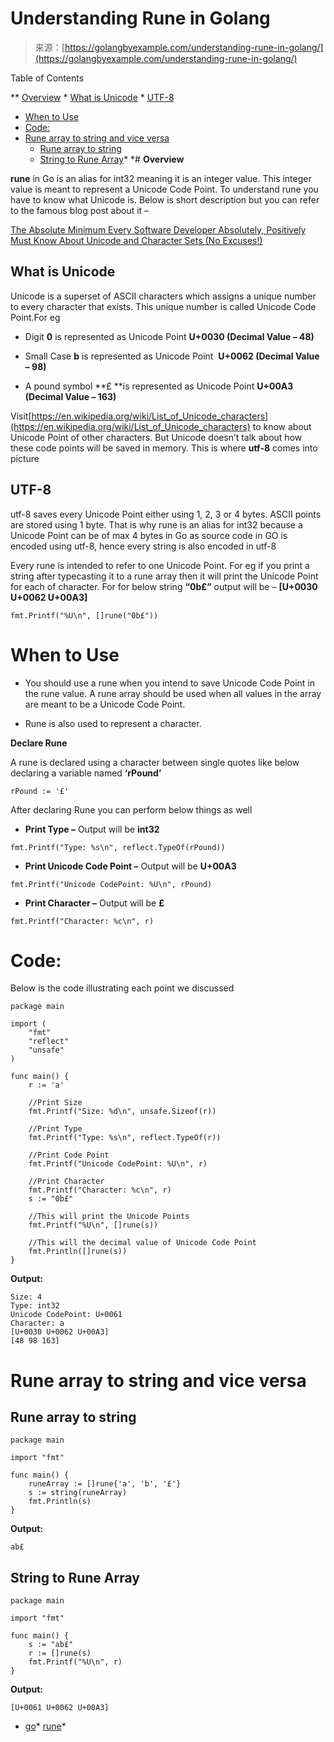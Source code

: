 <!--yml
category: 未分类
date: 2024-10-13 06:07:42
-->

# Understanding Rune in Golang

> 来源：[https://golangbyexample.com/understanding-rune-in-golang/](https://golangbyexample.com/understanding-rune-in-golang/)

Table of Contents

 **   [Overview](#Overview "Overview")
    *   [What is Unicode](#What_is_Unicode "What is Unicode")
    *   [UTF-8](#UTF-8 "UTF-8")
*   [When to Use](#When_to_Use "When to Use")
*   [Code:](#Code "Code:")
*   [Rune array to string and vice versa](#Rune_array_to_string_and_vice_versa "Rune array to string and vice versa")
    *   [Rune array to string](#Rune_array_to_string "Rune array to string")
    *   [String to Rune Array](#String_to_Rune_Array "String to Rune Array")*  *# **Overview**

**rune** in Go is an alias for int32 meaning it is an integer value. This integer value is meant to represent a Unicode Code Point. To understand rune you have to know what Unicode is. Below is short description but you can refer to the famous blog post about it –

[The Absolute Minimum Every Software Developer Absolutely, Positively Must Know About Unicode and Character Sets (No Excuses!)](http://www.joelonsoftware.com/articles/Unicode.html)

## **What is Unicode**

Unicode is a superset of ASCII characters which assigns a unique number to every character that exists. This unique number is called Unicode Code Point.For eg

*   Digit **0** is represented as Unicode Point **U+0030 (Decimal Value – 48)**

*   Small Case **b** is represented as Unicode Point  **U+0062 (Decimal Value – 98)**

*   A pound symbol **£ **is represented as Unicode Point **U+00A3 (Decimal Value – 163)**

Visit[https://en.wikipedia.org/wiki/List_of_Unicode_characters](https://en.wikipedia.org/wiki/List_of_Unicode_characters) to know about Unicode Point of other characters. But Unicode doesn’t talk about how these code points will be saved in memory. This is where **utf-8** comes into picture

## **UTF-8**

utf-8 saves every Unicode Point either using 1, 2, 3 or 4 bytes. ASCII points are stored using 1 byte. That is why rune is an alias for int32 because a Unicode Point can be of max 4 bytes in Go as source code in GO is encoded using utf-8, hence every string is also encoded in utf-8

Every rune is intended to refer to one Unicode Point. For eg if you print a string after typecasting it to a rune array then it will print the Unicode Point for each of character. For for below string **“0b£”** output will be – **[U+0030 U+0062 U+00A3]**

```
fmt.Printf("%U\n", []rune("0b£"))
```

# **When to Use**

*   You should use a rune when you intend to save Unicode Code Point in the rune value. A rune array should be used when all values in the array are meant to be a Unicode Code Point.

*   Rune is also used to represent a character.

**Declare Rune**

A rune is declared using a character between single quotes like below declaring a variable named **‘rPound’**

```
rPound := '£'
```

After declaring Rune you can perform below things as well

*   **Print Type –** Output will be **int32**

```
fmt.Printf("Type: %s\n", reflect.TypeOf(rPound))
```

*   **Print Unicode Code Point –** Output will be **U+00A3**

```
fmt.Printf("Unicode CodePoint: %U\n", rPound)
```

*   **Print Character –** Output will be **£**

```
fmt.Printf("Character: %c\n", r)
```

# **Code:**

Below is the code illustrating each point we discussed

```
package main

import (
    "fmt"
    "reflect"
    "unsafe"
)

func main() {
    r := 'a'

    //Print Size
    fmt.Printf("Size: %d\n", unsafe.Sizeof(r))

    //Print Type
    fmt.Printf("Type: %s\n", reflect.TypeOf(r))

    //Print Code Point
    fmt.Printf("Unicode CodePoint: %U\n", r)

    //Print Character
    fmt.Printf("Character: %c\n", r)
    s := "0b£"

    //This will print the Unicode Points
    fmt.Printf("%U\n", []rune(s))

    //This will the decimal value of Unicode Code Point
    fmt.Println([]rune(s))
}
```

**Output:**

```
Size: 4
Type: int32
Unicode CodePoint: U+0061
Character: a
[U+0030 U+0062 U+00A3]
[48 98 163]
```

# **Rune array to string and vice versa**

## **Rune array to string**

```
package main

import "fmt"

func main() {
    runeArray := []rune{'a', 'b', '£'}
    s := string(runeArray)
    fmt.Println(s)
}
```

**Output:**

```
ab£
```

## **String to Rune Array**

```
package main

import "fmt"

func main() {
    s := "ab£"
    r := []rune(s)
    fmt.Printf("%U\n", r)
}
```

**Output:**

```
[U+0061 U+0062 U+00A3]
```

*   [go](https://golangbyexample.com/tag/go/)*   [rune](https://golangbyexample.com/tag/rune/)*